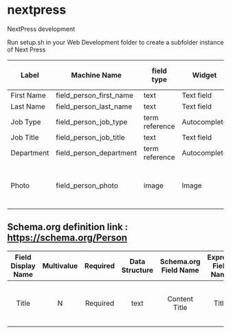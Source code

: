 # nextpress

NextPress development

Run setup.sh in your Web Development folder to create a subfolder instance of Next Press



 |Label | Machine Name | field type | Widget | Number of Values | Other | 
 | --- | --- | --- | --- | --- | --- |
 |First Name | field_person_first_name | text | Text field | 1 |  | 
 |Last Name | field_person_last_name | text | Text field | 1 |  | 
 |Job Type | field_person_job_type | term reference | Autocomplete | Unlimited | Vocabulary: Job Type | 
 |Job Title | field_person_job_title | text | Text field | Unlimited |  | 
 |Department | field_person_department | term reference | Autocomplete | Unlimited | Vocabulary: Department | 
 |Photo | field_person_photo | image | Image | 1 | file directory: people; Max 2k x 2k | 
 


## Schema.org definition link : https://schema.org/Person

| Field Display Name | Multivalue | Required | Data Structure | Schema.org Field Name | Express Field Name | Express Data Structure | Notes                                 |
| :----------------: | :--------: | :------: | :------------: | :-------------------: | :----------------: | :--------------------: | ------------------------------------- |
|       Title        |     N      | Required |      text      |     Content Title     |       Title        |          text          | _used by pathauto for generating URL_ |
